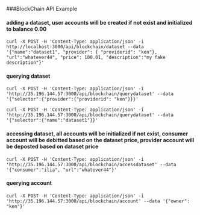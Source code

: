 ###BlockChain API Example
#### adding a dataset, user accounts will be created if not exist and initialized to balance 0.00

`curl -X POST -H 'Content-Type: application/json' -i http://localhost:3000/api/blockchain/dataset --data '{"name":"dataset1", "provider": { "providerid": "ken"}, "url":"whatever44", "price": 100.01, "description":"my fake description"}'`

#### querying dataset
`curl -X POST -H 'Content-Type: application/json' -i 'http://35.196.144.57:3000/api/blockchain/querydataset' --data '{"selector":{"provider":{"providerid": "ken"}}}'`

`curl -X POST -H 'Content-Type: application/json' -i 'http://35.196.144.57:3000/api/blockchain/querydataset' --data '{"selector":{"name":"dataset1"}}'`

#### accessing dataset, all accounts will be initialized if not exist, consumer account will be debitted based on the dataset price, provider account will be deposted based on dataset price
`curl -X POST -H 'Content-Type: application/json' -i 'http://35.196.144.57:3000/api/blockchain/accessdataset' --data '{"consumer":"ilia", "url":"whatever44"}'`

#### querying account
`curl -X POST -H 'Content-Type: application/json' -i 'http://35.196.144.57:3000/api/blockchain/account' --data '{"owner": "ken"}'`
